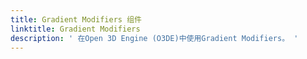 ```yaml
---
title: Gradient Modifiers 组件
linktitle: Gradient Modifiers
description: ' 在Open 3D Engine (O3DE)中使用Gradient Modifiers。 '
---
```

